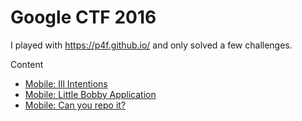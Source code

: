 # Google CTF 2016

I played with https://p4f.github.io/ and only solved a few challenges.

Content

* [Mobile: Ill Intentions](mobile-ill-intentions)
* [Mobile: Little Bobby Application](mobile-little-bobby-application)
* [Mobile: Can you repo it?](mobile-can-you-repo-it)